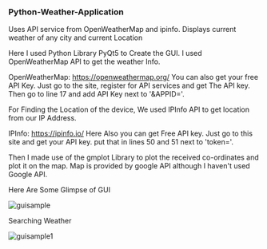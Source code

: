 ### Python-Weather-Application

Uses API service from OpenWeatherMap and ipinfo. Displays current weather of any city and current Location


Here I used Python Library PyQt5 to Create the GUI. 
I used OpenWeatherMap API to get the weather Info.

OpenWeatherMap: https://openweathermap.org/
You can also get your free API Key. Just go to the site, register for API services and get The API key. Then go to line 17 and add API Key next to '&APPID='.


For Finding the Location of the device, We used IPInfo API to get location from our IP Address.

IPInfo: https://ipinfo.io/
Here Also you can get Free API key. Just go to this site and get your API key. put that in lines 50 and 51 next to 'token='.

Then I made use of the gmplot Library to plot the received co-ordinates and plot it on the map. Map is provided by google API although I haven't used Google API.

Here Are Some Glimpse of GUI

![guisample](https://user-images.githubusercontent.com/37044020/46648740-07c98800-cbb4-11e8-87b2-77ca0fc5f45f.PNG)

Searching Weather

![guisample1](https://user-images.githubusercontent.com/37044020/46648796-4101f800-cbb4-11e8-8d83-af092705c988.PNG)
